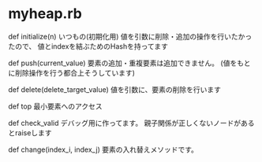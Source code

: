 # myheap.rb
def initialize(n)
いつもの(初期化用)
値を引数に削除・追加の操作を行いたかったので、
値とindexを結ぶためのHashを持ってます

def push(current_value)
要素の追加・重複要素は追加できません。
(値をもとに削除操作を行う都合上そうしています)

def delete(delete_target_value)
値を引数に、要素の削除を行います

def top
最小要素へのアクセス

def check_valid
デバッグ用に作ってます。
親子関係が正しくないノードがあるとraiseします

def change(index_i, index_j)
要素の入れ替えメソッドです。
